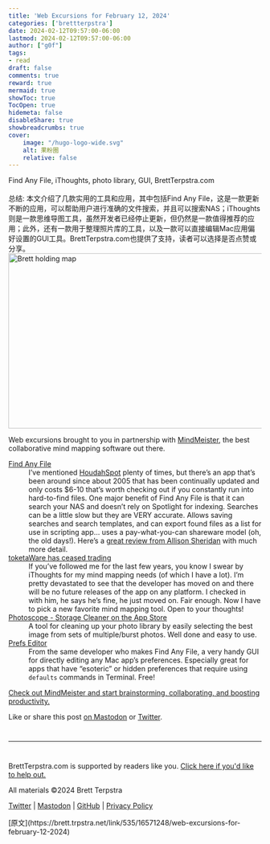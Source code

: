 ```yaml
---
title: 'Web Excursions for February 12, 2024'
categories: ['brettterpstra']
date: 2024-02-12T09:57:00-06:00
lastmod: 2024-02-12T09:57:00-06:00
author: ["g0f"]
tags:
- read
draft: false 
comments: true
reward: true 
mermaid: true 
showToc: true 
TocOpen: true 
hidemeta: false 
disableShare: true 
showbreadcrumbs: true 
cover:
    image: "/hugo-logo-wide.svg"
    alt: 果粉圈
    relative: false
---
```


<div>

<div> Find Any File, iThoughts, photo library, GUI, BrettTerpstra.com
<br/><br/>
总结:
本文介绍了几款实用的工具和应用，其中包括Find Any File，这是一款更新不断的应用，可以帮助用户进行准确的文件搜索，并且可以搜索NAS；iThoughts则是一款思维导图工具，虽然开发者已经停止更新，但仍然是一款值得推荐的应用；此外，还有一款用于整理照片库的工具，以及一款可以直接编辑Mac应用偏好设置的GUI工具。BrettTerpstra.com也提供了支持，读者可以选择是否点赞或分享。 <div>
<noscript class="loading-lazy">
<source media="(max-width: 640px)"/>
<source type="image/webp"/>
<source/>
<img alt="Brett holding map" class="aligncenter" height="349" src="https://cdn3.brettterpstra.com/uploads/2017/03/web-exc-map.jpg" title="Brett holding map" width="800"/>
</noscript>
<p>Web excursions brought to you in partnership with <a href="https://www.mindmeister.com/?r=116987">MindMeister</a>, the best collaborative mind mapping software out there.</p>
<dl>
<dt><a href="https://findanyfile.app/">Find Any File</a></dt>
<dd>I’ve mentioned <a href="https://www.houdah.com/houdahSpot/">HoudahSpot</a> plenty of times, but there’s an app that’s been around since about 2005 that has been continually updated and only costs $6-10 that’s worth checking out if you constantly run into hard-to-find files. One major benefit of Find Any File is that it can search your NAS and doesn’t rely on Spotlight for indexing. Searches can be a little slow but they are VERY accurate. Allows saving searches and search templates, and can export found files as a list for use in scripting app… uses a pay-what-you-can shareware model (oh, the old days!). Here’s a <a href="https://www.podfeet.com/blog/2023/12/find-any-file/">great review from Allison Sheridan</a> with much more detail.</dd>
<dt><a href="https://www.toketaware.com/">toketaWare has ceased trading</a></dt>
<dd>If you’ve followed me for the last few years, you know I swear by iThoughts for my mind mapping needs (of which I have a lot). I’m pretty devastated to see that the developer has moved on and there will be no future releases of the app on any platform. I checked in with him, he says he’s fine, he just moved on. Fair enough. Now I have to pick a new favorite mind mapping tool. Open to your thoughts!</dd>
<dt><a href="https://apps.apple.com/us/app/photoscope-storage-cleaner/id6474432385">Photoscope - Storage Cleaner on the App Store</a></dt>
<dd>A tool for cleaning up your photo library by easily selecting the best image from sets of multiple/burst photos. Well done and easy to use.</dd>
<dt><a href="https://apps.tempel.org/PrefsEditor/">Prefs Editor</a></dt>
<dd>From the same developer who makes Find Any File, a very handy GUI for directly editing any Mac app’s preferences. Especially great for apps that have “esoteric” or hidden preferences that require using <code class="language-plaintext highlighter-rouge">defaults</code> commands in Terminal. Free!</dd>
</dl>
<p><a href="https://www.mindmeister.com/?r=116987">Check out MindMeister and start brainstorming, collaborating, and boosting productivity.</a></p>
<p>Like or share this post <a href="https://nojack.easydns.ca/users/ttscoff/statuses/111919367501981646" target="_blank" title="This post on Mastodon">on Mastodon</a> or <a class="twitter" href="https://twitter.com/intent/tweet?original_referer=https%3A%2F%2Fbrettterpstra.com%2F2024%2F02%2F12%2Fweb-excursions-for-february-12-2024%2F&amp;text=Web+Excursions+for+February+12%2C+2024&amp;url=https%3A%2F%2Fbrettterpstra.com%2F2024%2F02%2F12%2Fweb-excursions-for-february-12-2024%2F&amp;via=ttscoff" rel="nofollow" target="_blank" title="Tweet this post">Twitter</a>.</p>
<hr style="margin: 40px 0;"/>
<p>BrettTerpstra.com is supported by readers like you. <a href="https://brettterpstra.com/support/">Click here if you'd like to help out.</a></p>
<p class="copyright">All materials ©2024 Brett Terpstra</p>
<p><a href="https://twitter.com/ttscoff" rel="me">Twitter</a> | <a href="https://nojack.easydns.ca/@ttscoff" rel="me">Mastodon</a> | <a href="https://github.com/ttscoff">GitHub</a> | <a href="https://brettterpstra.com/legal/privacy.html">Privacy Policy</a></p><img height="1" src="https://brett.trpstra.net/link/535/16571248.gif" width="1"/>
</div></div>
</div>

<div>
[原文](https://brett.trpstra.net/link/535/16571248/web-excursions-for-february-12-2024)
</div>

